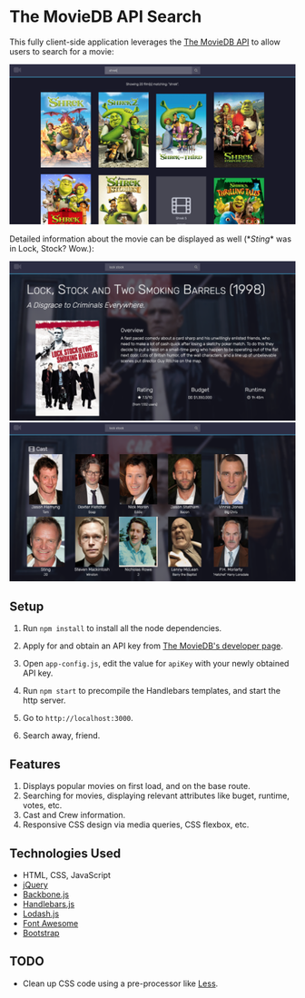 The MovieDB API Search
=========

This fully client-side application leverages the [The MovieDB API](https://developers.themoviedb.org/3/getting-started) to allow users to search for a movie:

![Screenshot](movie-search-1.png?raw=true "Main page")

Detailed information about the movie can be displayed as well (\**Sting*\* was in Lock, Stock? Wow.):

![Screenshot](movie-search-2.png?raw=true "Main page")
![Screenshot](movie-search-3.png?raw=true "Main page")

## Setup

1. Run `npm install` to install all the node dependencies.

2. Apply for and obtain an API key from [The MovieDB's developer page](https://developers.themoviedb.org/3/getting-started).

3. Open `app-config.js`, edit the value for `apiKey` with your newly obtained API key.

4. Run `npm start` to precompile the Handlebars templates, and start the http server.

5. Go to `http://localhost:3000`.

6. Search away, friend.

## Features
1. Displays popular movies on first load, and on the base route.
2. Searching for movies, displaying relevant attributes like buget, runtime, votes, etc.
3. Cast and Crew information.
4. Responsive CSS design via media queries, CSS flexbox, etc.

## Technologies Used
* HTML, CSS, JavaScript
* [jQuery](http://jquery.com/)
* [Backbone.js](http://backbonejs.org/)
* [Handlebars.js](http://handlebarsjs.com/)
* [Lodash.js](https://lodash.com/)
* [Font Awesome](http://fontawesome.io/)
* [Bootstrap](http://getbootstrap.com/)

## TODO
* Clean up CSS code using a pre-processor like [Less](http://lesscss.org/).

